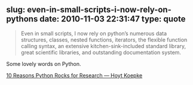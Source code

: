 slug: even-in-small-scripts-i-now-rely-on-pythons
date: 2010-11-03 22:31:47
type: quote
---

> Even in small scripts, I now rely on python’s numerous data structures, classes, nested functions, iterators, the flexible function calling syntax, an extensive kitchen-sink-included standard library, great scientific libraries, and outstanding documentation system.

Some lovely words on Python.

 [10 Reasons Python Rocks for Research — Hoyt Koepke](http://www.stat.washington.edu/~hoytak/blog/whypython.html)
